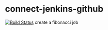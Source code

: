 # connect-jenkins-github
[![Build Status](http://ec2-3-226-214-127.compute-1.amazonaws.com/buildStatus/icon?job=Fibonacci-pipeline)](http://ec2-3-226-214-127.compute-1.amazonaws.com/job/Fibonacci-pipeline/)
create a fibonacci job
